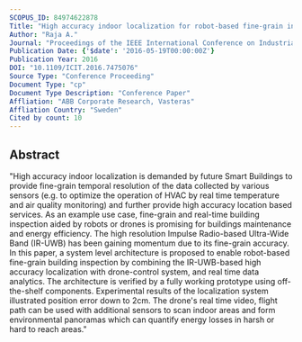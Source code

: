 ```yaml
---
SCOPUS_ID: 84974622878
Title: "High accuracy indoor localization for robot-based fine-grain inspection of smart buildings"
Author: "Raja A."
Journal: "Proceedings of the IEEE International Conference on Industrial Technology"
Publication Date: {'$date': '2016-05-19T00:00:00Z'}
Publication Year: 2016
DOI: "10.1109/ICIT.2016.7475076"
Source Type: "Conference Proceeding"
Document Type: "cp"
Document Type Description: "Conference Paper"
Affliation: "ABB Corporate Research, Vasteras"
Affliation Country: "Sweden"
Cited by count: 10
---
```


## Abstract
"High accuracy indoor localization is demanded by future Smart Buildings to provide fine-grain temporal resolution of the data collected by various sensors (e.g. to optimize the operation of HVAC by real time temperature and air quality monitoring) and further provide high accuracy location based services. As an example use case, fine-grain and real-time building inspection aided by robots or drones is promising for buildings maintenance and energy efficiency. The high resolution Impulse Radio-based Ultra-Wide Band (IR-UWB) has been gaining momentum due to its fine-grain accuracy. In this paper, a system level architecture is proposed to enable robot-based fine-grain building inspection by combining the IR-UWB-based high accuracy localization with drone-control system, and real time data analytics. The architecture is verified by a fully working prototype using off-the-shelf components. Experimental results of the localization system illustrated position error down to 2cm. The drone's real time video, flight path can be used with additional sensors to scan indoor areas and form environmental panoramas which can quantify energy losses in harsh or hard to reach areas."
